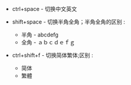 * ctrl+space - 切换中文英文 


* shift+space - 切换半角全角；半角全角的区别 :
    
    * 半角 - abcdefg
    * 全角 - ａｂｃｄｅｆｇ
    
* ctrl+shift+f - 切换简体繁体;区别 :
    * 简体
    * 繁體
